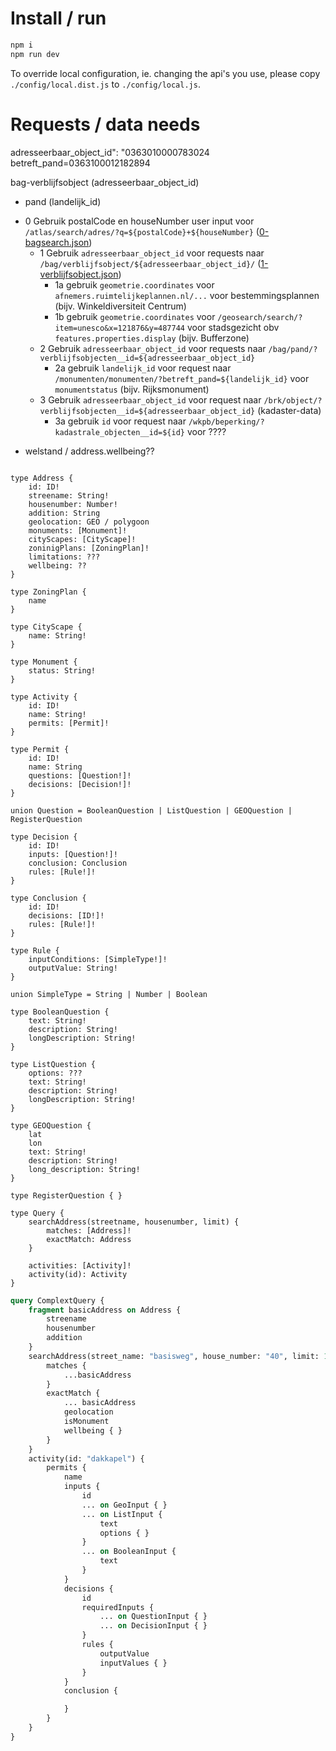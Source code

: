 # Install / run

```bash
npm i
npm run dev
```

To override local configuration, ie. changing the api's you use, please
copy `./config/local.dist.js` to `./config/local.js`.

# Requests / data needs

adresseerbaar_object_id": "0363010000783024
betreft_pand=0363100012182894

bag-verblijfsobject (adresseerbaar_object_id)

- pand (landelijk_id)

* 0 Gebruik postalCode en houseNumber user input voor `/atlas/search/adres/?q=${postalCode}+${houseNumber}` ([0-bagsearch.json](./src/loaders/__mocks__/0-bagsearch.json))
  - 1 Gebruik `adresseerbaar_object_id` voor requests naar `/bag/verblijfsobject/${adresseerbaar_object_id}/` ([1-verblijfsobject.json](./src/loaders/__mocks__/1-verblijfsobject.json))
    - 1a gebruik `geometrie.coordinates` voor `afnemers.ruimtelijkeplannen.nl/...` voor bestemmingsplannen (bijv. Winkeldiversiteit Centrum)
    - 1b gebruik `geometrie.coordinates` voor `/geosearch/search/?item=unesco&x=121876&y=487744` voor stadsgezicht obv `features.properties.display` (bijv. Bufferzone)
  - 2 Gebruik `adresseerbaar_object_id` voor requests naar `/bag/pand/?verblijfsobjecten__id=${adresseerbaar_object_id}`
    - 2a gebruik `landelijk_id` voor request naar `/monumenten/monumenten/?betreft_pand=${landelijk_id}` voor `monumentstatus` (bijv. Rijksmonument)
  - 3 Gebruik `adresseerbaar_object_id` voor request naar `/brk/object/?verblijfsobjecten__id=${adresseerbaar_object_id}` (kadaster-data)
    - 3a gebruik `id` voor request naar `/wkpb/beperking/?kadastrale_objecten__id=${id}` voor ????

- welstand / address.wellbeing??

```dsl

type Address {
    id: ID!
    streename: String!
    housenumber: Number!
    addition: String
    geolocation: GEO / polygoon
    monuments: [Monument]!
    cityScapes: [CityScape]!
    zoninigPlans: [ZoningPlan]!
    limitations: ???
    wellbeing: ??
}

type ZoningPlan {
    name
}

type CityScape {
    name: String!
}

type Monument {
    status: String!
}

type Activity {
    id: ID!
    name: String!
    permits: [Permit]!
}

type Permit {
    id: ID!
    name: String
    questions: [Question!]!
    decisions: [Decision!]!
}

union Question = BooleanQuestion | ListQuestion | GEOQuestion | RegisterQuestion

type Decision {
    id: ID!
    inputs: [Question!]!
    conclusion: Conclusion
    rules: [Rule!]!
}

type Conclusion {
    id: ID!
    decisions: [ID!]!
    rules: [Rule!]!
}

type Rule {
    inputConditions: [SimpleType!]!
    outputValue: String!
}

union SimpleType = String | Number | Boolean

type BooleanQuestion {
    text: String!
    description: String!
    longDescription: String!
}

type ListQuestion {
    options: ???
    text: String!
    description: String!
    longDescription: String!
}

type GEOQuestion {
    lat
    lon
    text: String!
    description: String!
    long_description: String!
}

type RegisterQuestion { }

type Query {
    searchAddress(streetname, housenumber, limit) {
        matches: [Address]!
        exactMatch: Address
    }

    activities: [Activity]!
    activity(id): Activity
}
```

```graphql
query ComplextQuery {
    fragment basicAddress on Address {
        streename
        housenumber
        addition
    }
    searchAddress(street_name: "basisweg", house_number: "40", limit: 10) {
        matches {
            ...basicAddress
        }
        exactMatch {
            ... basicAddress
            geolocation
            isMonument
            wellbeing { }
        }
    }
    activity(id: "dakkapel") {
        permits {
            name
            inputs {
                id
                ... on GeoInput { }
                ... on ListInput {
                    text
                    options { }
                }
                ... on BooleanInput {
                    text
                }
            }
            decisions {
                id
                requiredInputs {
                    ... on QuestionInput { }
                    ... on DecisionInput { }
                }
                rules {
                    outputValue
                    inputValues { }
                }
            }
            conclusion {

            }
        }
    }
}
```
